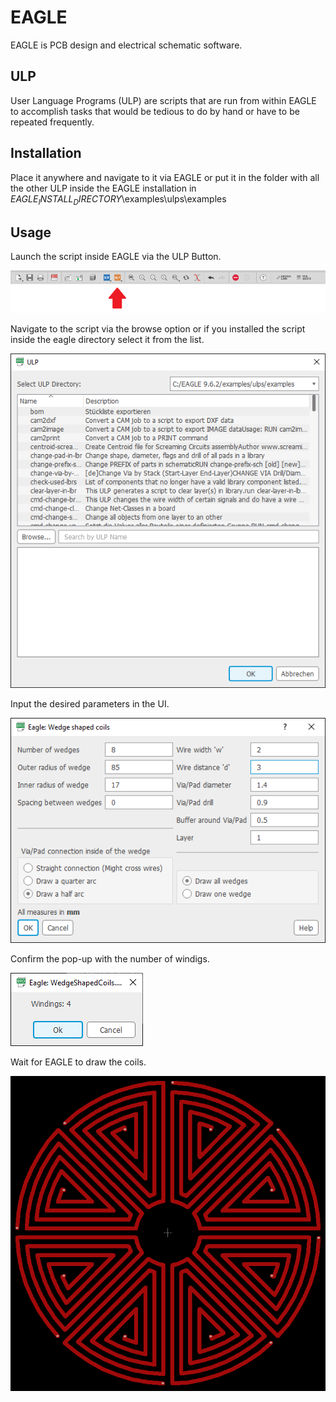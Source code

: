 # EAGLE

EAGLE is PCB design and electrical schematic software.

## ULP
User Language Programs (ULP) are scripts that are run from within EAGLE to accomplish tasks that would be tedious to do by hand or have to be repeated frequently.

## Installation
Place it anywhere and navigate to it via EAGLE or put it in the folder with all the other ULP inside the EAGLE installation in $EAGLE_INSTALL_DIRECTORY$\examples\ulps\examples

## Usage
Launch the script inside EAGLE via the ULP Button.

![](images/ULP_Button.png)



Navigate to the script via the browse option or if you installed the script inside the eagle directory select it from the list.

![](images/ULP_Select.png)



Input the desired parameters in the UI.

![](images/UI_Screenshot2.png)



Confirm the pop-up with the number of windigs. 

![](images/WindingsConfirmation.png)



Wait for EAGLE to draw the coils.

![](images/ExampleLayout.png)
